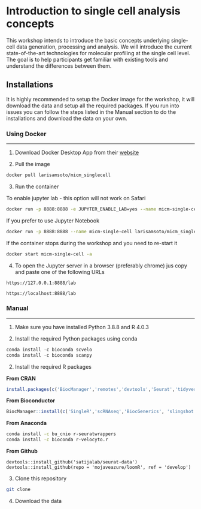# Introduction to single cell analysis concepts

This workshop intends to introduce the basic concepts underlying single-cell data generation, processing and analysis. We will introduce the current state-of-the-art technologies for molecular profiling at the single cell level. The goal is to help participants get familiar with existing tools and understand the differences between them. 

## Installations

It is highly recommended to setup the Docker image for the workshop, it will download the data and setup all the required packages. If you run into issues you can follow the steps listed in the Manual section to do the installations and download the data on your own.

### Using Docker

---

1. Download Docker Desktop App from their [website](https://www.docker.com/products/docker-desktop)

2. Pull the image

```bash
docker pull larisamsoto/micm_singlecell
```
3. Run the container 

To enable jupyter lab - this option will not work on Safari

```bash
docker run -p 8888:8888 -e JUPYTER_ENABLE_LAB=yes --name micm-single-cell larisamsoto/micm_singlecell
```

If you prefer to use Jupyter Notebook

```bash
docker run -p 8888:8888 --name micm-single-cell larisamsoto/micm_singlecell
```

If the container stops during the workshop and you need to re-start it

```bash
docker start micm-single-cell -a
```

4. To open the Jupyter server in a browser (preferably chrome) jus copy and paste one of the following URLs

``
https://127.0.0.1:8888/lab 
``

``
https://localhost:8888/lab 
``

### Manual

---

1. Make sure you have installed Python 3.8.8 and R 4.0.3

2. Install the required Python packages using conda

```python
conda install -c bioconda scvelo 
conda install -c bioconda scanpy 
```

2. Install the required R packages 

**From CRAN**

```r
install.packages(c('BiocManager','remotes','devtools','Seurat','tidyverse','gprofiler2','data.table','patchwork','viridis','ggsci'))
```

**From Bioconductor**

```r
BiocManager::install(c('SingleR','scRNAseq','BiocGenerics', 'slingshot','limma','TENxBrainData')))
```

**From Anaconda**

```bash
conda install -c bu_cnio r-seuratwrappers 
conda install -c bioconda r-velocyto.r 
```

**From Github**

```
devtools::install_github('satijalab/seurat-data')
devtools::install_github(repo = 'mojaveazure/loomR', ref = 'develop')
```

3. Clone this repository

```bash
git clone 
```

4. Download the data

```bash

```




